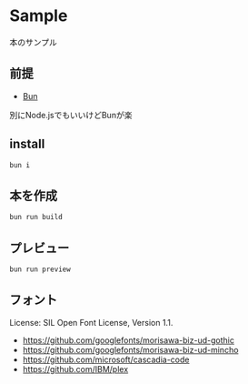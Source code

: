 # Sample

本のサンプル

## 前提

* [Bun](https://bun.sh/)

別にNode.jsでもいいけどBunが楽

## install

```sh
bun i
```

## 本を作成

```sh
bun run build
```

## プレビュー

```sh
bun run preview
```

## フォント

License: SIL Open Font License, Version 1.1. 

* https://github.com/googlefonts/morisawa-biz-ud-gothic
* https://github.com/googlefonts/morisawa-biz-ud-mincho
* https://github.com/microsoft/cascadia-code
* https://github.com/IBM/plex

